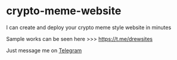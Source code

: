 # crypto-meme-website
I can create and deploy your crypto meme style website in minutes

Sample works can be seen here >>> https://t.me/drewsites

Just message me on [Telegram](https://t.me/andrewbizzle)
